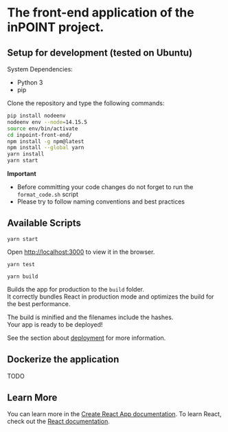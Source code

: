 # The front-end application of the inPOINT project.

## Setup for development (tested on Ubuntu)

System Dependencies:

- Python 3
- pip

Clone the repository and type the following commands:

```bash
pip install nodeenv
nodeenv env --node=14.15.5
source env/bin/activate
cd inpoint-front-end/
npm install -g npm@latest
npm install --global yarn
yarn install
yarn start
```

**Important**

- Before committing your code changes do not forget to run the `format_code.sh` script
- Please try to follow naming conventions and best practices

## Available Scripts

`yarn start`

Open [http://localhost:3000](http://localhost:3000) to view it in the browser.

`yarn test`

`yarn build`

Builds the app for production to the `build` folder.\
It correctly bundles React in production mode and optimizes the build for the best performance.

The build is minified and the filenames include the hashes.\
Your app is ready to be deployed!

See the section about [deployment](https://facebook.github.io/create-react-app/docs/deployment) for more information.

## Dockerize the application

TODO

## Learn More

You can learn more in the [Create React App documentation](https://facebook.github.io/create-react-app/docs/getting-started).
To learn React, check out the [React documentation](https://reactjs.org/).
